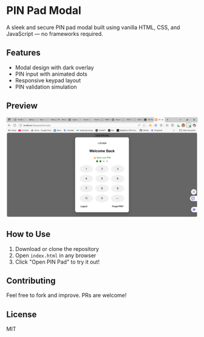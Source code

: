 # PIN Pad Modal

A sleek and secure PIN pad modal built using vanilla HTML, CSS, and JavaScript — no frameworks required.

## Features

- Modal design with dark overlay
- PIN input with animated dots
- Responsive keypad layout
- PIN validation simulation

## Preview

![Preview Screenshot](preview.png)

## How to Use

1. Download or clone the repository
2. Open `index.html` in any browser
3. Click "Open PIN Pad" to try it out!

## Contributing

Feel free to fork and improve. PRs are welcome!

## License

MIT
